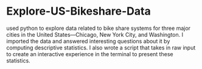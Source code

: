 # Explore-US-Bikeshare-Data
used python to explore data related to bike share systems for three major cities in the United States—Chicago, New York City, and Washington. 
I imported the data and answered interesting questions about it by computing descriptive statistics. 
I also wrote a script that takes in raw input to create an interactive experience in the terminal to present these statistics.
